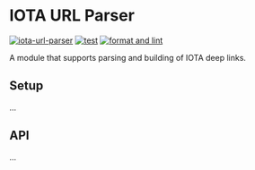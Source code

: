 # IOTA URL Parser

[![iota-url-parser](https://img.shields.io/badge/iota--url--parser-v0.0.1-informational)](https://github.com/maxwellmattryan/iota-url-parser)
[![test](https://github.com/maxwellmattryan/iota-url-parser/actions/workflows/ci.test.yml/badge.svg)](https://github.com/maxwellmattryan/iota-url-parser/actions/workflows/ci.test.yml)
[![format and lint](https://github.com/maxwellmattryan/iota-url-parser/actions/workflows/ci.format-and-lint.yml/badge.svg)](https://github.com/maxwellmattryan/iota-url-parser/actions/workflows/ci.format-and-lint.yml)

A module that supports parsing and building of IOTA deep links.

## Setup

...

## API

...

